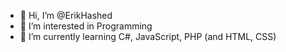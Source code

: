 - 👋 Hi, I’m @ErikHashed
- 👀 I’m interested in Programming
- 🌱 I’m currently learning C#, JavaScript, PHP (and HTML, CSS)
